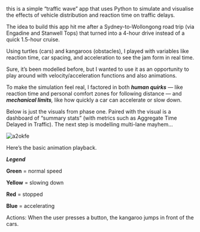 this is a simple “traffic wave” app that uses Python to simulate and visualise the effects of vehicle distribution and reaction time on traffic delays.

The idea to build this app hit me after a Sydney-to-Wollongong road trip (via Engadine and Stanwell Tops) that turned into a 4-hour drive instead of a quick 1.5-hour cruise.

Using turtles (cars) and kangaroos (obstacles), I played with variables like reaction time, car spacing, and acceleration to see the jam form in real time. 

Sure, it’s been modelled before, but I wanted to use it as an opportunity to play around with velocity/acceleration functions and also animations.

To make the simulation feel real, I factored in both ***human quirks*** — like reaction time and personal comfort zones for following distance — and ***mechanical limits**,* like how quickly a car can accelerate or slow down.

Below is just the visuals from phase one. Paired with the visual is a dashboard of “summary stats” (with metrics such as Aggregate Time Delayed in Traffic). The next step is modelling multi-lane mayhem…

![a2okfe](https://github.com/user-attachments/assets/ae7914e1-3c9d-497b-b9a4-d750a651dc8a)

Here’s the basic animation playback.

***Legend***

**Green** = normal speed

**Yellow** = slowing down

**Red** = stopped

**Blue** = accelerating

Actions: When the user presses a button, the kangaroo jumps in front of the cars.
